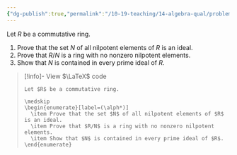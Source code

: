 ```yaml
---
{"dg-publish":true,"permalink":"/10-19-teaching/14-algebra-qual/problem-from-past-exams/ring-theory/nilpotent-elements/","tags":["ring_theory"],"updated":"2025-03-19T11:23:14-07:00"}
---
```


Let $R$ be a commutative ring.

1. Prove that the set $N$ of all nilpotent elements of $R$ is an ideal.
2. Prove that $R/N$ is a ring with no nonzero nilpotent elements.
3. Show that $N$ is contained in every prime ideal of $R$.

> [!info]- View $\LaTeX$ code
> ```
> Let $R$ be a commutative ring.
> 
> \medskip
> \begin{enumerate}[label=(\alph*)]
> 	\item Prove that the set $N$ of all nilpotent elements of $R$ is an ideal.
> 	\item Prove that $R/N$ is a ring with no nonzero nilpotent elements.
> 	\item Show that $N$ is contained in every prime ideal of $R$.
> \end{enumerate}
> ```